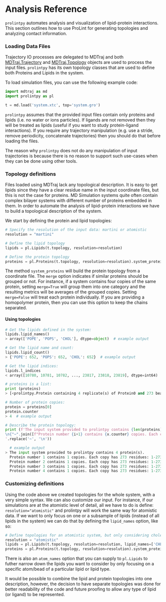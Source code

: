 # Analysis Reference

`prolintpy` automates analysis and visualization of lipid-protein interactions. <br>
This section outlines how to use ProLint for generating topologies and analyzing contact information.

### Loading Data Files
Trajectory IO processes are delegated to MDTraj and both
<a href="https://mdtraj.org/1.9.4/api/generated/mdtraj.Trajectory.html">MDTraj.Trajectory</a> and
<a href="https://mdtraj.org/1.9.3/api/generated/mdtraj.Topology.html">MDTraj.Topology</a>
objects are used to process the input files. `prolintpy` has its own topology classes that
are used to define both Proteins and Lipids in the system.

To load simulation files, you can use the following example code:

```python
import mdtraj as md
import prolintpy as pl

t = md.load('system.xtc', top='system.gro')
```

`prolintpy` assumes that the provided input files contain only proteins and lipids (i.e. no water or
ions particles). If ligands are not removed then they will be treated as lipids
(useful if you want to study protein-ligand interactions). If you require any trajectory manipulation (e.g. use a stride, remove
periodicity, concatenate trajectories) then you should do that before loading the files.

The reason why `prolintpy` does not do any manipulation of input trajectories is because there
is no reason to support such use-cases when they can be done using other tools.


### Topology definitions

Files loaded using MDTraj lack any topological description. It is easy to get lipids since they have a clear residue name in the
input coordinate files, but this is not the case for proteins. MD Simulation systems quite often contain complex bilayer systems with
different number of proteins embedded in them. In order to automate the analysis of lipid-protein interactions we have to build
a topological description of the system.

We start by defining the protein and lipid topologies:

```python
# Specify the resolution of the input data: martini or atomistic
resolution = "martini"

# Define the lipid topology
lipids = pl.Lipids(t.topology, resolution=resolution)

# Define the protein topology
proteins = pl.Proteins(t.topology, resolution=resolution).system_proteins(merge=True)
```

The method `system_proteins` will build the protein topology from a coordinate file. The `merge` option indicates if similar proteins should
be grouped or not. For instance, if a system contains four copies of the same protein, setting `merge=True` will group them into one
category and the resulting metrics will be averages of the grouped copies. Setting `merge=False` will treat each protein individually.
If you are providing a homopolymer protein, then you can use this option to keep the chains separated.

#### Using topologies

```python
# Get the lipids defined in the system:
lipids.lipid_names()
> array(['POPE', 'POPS', 'CHOL'], dtype=object)  # example output

# Get the lipid name and count:
lipids.lipid_count()
> {'POPE': 652, 'POPS': 652, 'CHOL': 652}  # example output

# Get the lipid indices:
lipids.l_indices
< array([10780, 10781, 10782, ..., 23817, 23818, 23819], dtype=int64)  # example output

# proteins is a list:
print (proteins)
> [<prolintpy.Protein containing 4 replicate(s) of Protein0 and 273 beads each>]  # example output

# Number of protein copies:
protein = proteins[0]
protein.counter
> 4  # example output
```

```python
# Describe the protein topology:
print (f'The input system provided to prolintpy contains {len(proteins)} protein(s). \
\n{"~".join([f"Protein number {i+1} contains {x.counter} copies. Each copy has {protein.n_residues} residues: {protein.first_residue}-{protein.last_residue} range and {len(protein.beads)} atoms/beads." for i, x in enumerate(proteins)])}\
'.replace('~', '\n'))

  # example output
> The input system provided to prolintpy contains 4 protein(s).
  Protein number 1 contains 1 copies. Each copy has 273 residues: 1-273 range and 630 atoms/beads.
  Protein number 2 contains 1 copies. Each copy has 273 residues: 1-273 range and 630 atoms/beads.
  Protein number 3 contains 1 copies. Each copy has 273 residues: 1-273 range and 630 atoms/beads.
  Protein number 4 contains 1 copies. Each copy has 273 residues: 1-273 range and 630 atoms/beads.
```

### Customizing definitions

Using the code above we created topologies for the whole system, with a very simple syntax. We can also customize our input.
For instance, if our simulations are at the atomistic level of detail, all we have to do is define: `resolution="atomistic"` and prolintpy will
work the same way for atomistic data. If we want to only focus on one or a subsample of lipids (instead of all lipids in the system) we can do that
by defining the `lipid_names` option, like so:

```python
# Define topologies for an atomistic system, but only considering cholesterol lipids and keeping chains separate:
resolution = "atomistic"
lipids = pl.Lipids(t.topology, resolution=resolution, lipid_names=['CHL1'])
proteins = pl.Proteins(t.topology, resolution=resolution).system_proteins(merge=False)
```

There is also an `atom_names` option that you can supply to `pl.Lipids` to futher narrow down the lipids you want to
consider by only focusing on a specific atom/bead of a particular lipid or lipid type.

It would be possible to combine the lipid and protein topologies into one description, however, the decision to have separate topologies
was done for better readability of the code and future proofing to allow any type of lipid (or ligand) to be represented.
